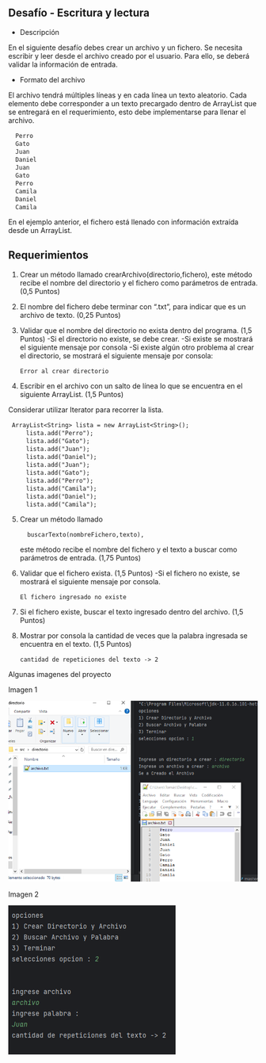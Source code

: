 Desafío - Escritura y lectura
-

-  Descripción

En el siguiente desafío debes crear un archivo y un fichero. Se necesita escribir y leer desde
el archivo creado por el usuario. Para ello, se deberá validar la información de entrada. 

- Formato del archivo 

El archivo tendrá múltiples líneas y en cada línea un texto aleatorio.
Cada elemento debe corresponder a un texto precargado dentro de ArrayList que se entregará
en el requerimiento, esto debe implementarse para llenar el archivo.

      Perro
      Gato
      Juan
      Daniel
      Juan
      Gato
      Perro
      Camila
      Daniel
      Camila

En el ejemplo anterior, el fichero está llenado con información extraída desde un ArrayList.


Requerimientos
--

1. Crear un método llamado crearArchivo(directorio,fichero), este método recibe
   el nombre del directorio y el fichero como parámetros de entrada.
   (0,5 Puntos)
2. El nombre del fichero debe terminar con “.txt”, para indicar que es un archivo de texto.
   (0,25 Puntos)
3. Validar que el nombre del directorio no exista dentro del programa.
   (1,5 Puntos)
      -Si el directorio no existe, se debe crear.
      -Si existe se mostrará el siguiente mensaje por consola
      -Si existe algún otro problema al crear el directorio, se mostrará el siguiente
      mensaje por consola:

       Error al crear directorio

4. Escribir en el archivo con un salto de línea lo que se encuentra en el siguiente ArrayList.
   (1,5 Puntos)

Considerar utilizar Iterator para recorrer la lista.

     ArrayList<String> lista = new ArrayList<String>();
         lista.add("Perro");
         lista.add("Gato");
         lista.add("Juan");
         lista.add("Daniel");
         lista.add("Juan");
         lista.add("Gato");
         lista.add("Perro");
         lista.add("Camila");
         lista.add("Daniel");
         lista.add("Camila");


5. Crear un método llamado 

         buscarTexto(nombreFichero,texto),
   este método recibe el nombre del fichero y el texto a buscar como parámetros de entrada.
   (1,75 Puntos)

6. Validar que el fichero exista.
   (1,5 Puntos)
   -Si el fichero no existe, se mostrará el siguiente mensaje por consola.

       El fichero ingresado no existe

7. Si el fichero existe, buscar el texto ingresado dentro del archivo.
   (1,5 Puntos)

8. Mostrar por consola la cantidad de veces que la palabra ingresada se encuentra en el
   texto.
   (1,5 Puntos)
          
       cantidad de repeticiones del texto -> 2



Algunas imagenes del proyecto


Imagen 1

![img.png](imagenes%20del%20proyecto%2Fimg.png)

Imagen 2

![img_1.png](imagenes%20del%20proyecto%2Fimg_1.png)
